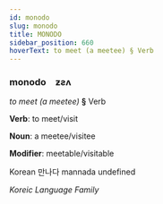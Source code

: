 ```yaml
---
id: monodo
slug: monodo
title: MONODO
sidebar_position: 660
hoverText: to meet (a meetee) § Verb
---
```


### monodo&emsp;<span kind="abugida">ƶƨʌ</span>

*to meet (a meetee)* **§** Verb

**Verb**: to meet/visit

**Noun**: a meetee/visitee

**Modifier**: meetable/visitable

Korean 만나다 mannada undefined

*Koreic Language Family*